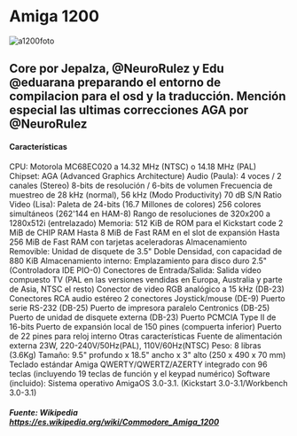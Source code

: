 # Amiga 1200

![a1200foto](https://user-images.githubusercontent.com/31018768/71215821-17188b00-22b9-11ea-8033-4ef7fa745241.jpg)


## Core por Jepalza, @NeuroRulez y Edu @eduarana preparando el entorno de compilacion para el osd y la traducción. Mención especial las ultimas correcciones AGA por @NeuroRulez

#### Características

CPU: Motorola MC68EC020 a 14.32 MHz (NTSC) o 14.18 MHz (PAL)
Chipset: AGA (Advanced Graphics Architecture)
Audio (Paula):
4 voces / 2 canales (Stereo)
8-bits de resolución / 6-bits de volumen
Frecuencia de muestreo de 28 kHz (normal), 56 kHz (Modo Productivity)
70 dB S/N Ratio
Video (Lisa):
Paleta de 24-bits (16.7 Millones de colores)
256 colores simultáneos (262'144 en HAM-8)
Rango de resoluciones de 320x200 a 1280x512i (entrelazado)
Memoria:
512 KiB de ROM para el Kickstart code
2 MiB de CHIP RAM
Hasta 8 MiB de Fast RAM en el slot de expansión
Hasta 256 MiB de Fast RAM con tarjetas aceleradoras
Almacenamiento Removible:
Unidad de disquete de 3.5" Doble Densidad, con capacidad de 880 KiB
Almacenamiento interno:
Emplazamiento para disco duro 2.5" (Controladora IDE PIO-0)
Conectores de Entrada/Salida:
Salida vídeo compuesto TV (PAL en las versiones vendidas en Europa, Australia y parte de Asia, NTSC el resto)
Conector de video RGB analógico a 15 kHz (DB-23)
Conectores RCA audio estéreo
2 conectores Joystick/mouse (DE-9)
Puerto serie RS-232 (DB-25)
Puerto de impresora paralelo Centronics (DB-25)
Puerto de unidad de disquete externa (DB-23)
Puerto PCMCIA Type II de 16-bits
Puerto de expansión local de 150 pines (compuerta inferior)
Puerto de 22 pines para reloj interno
Otras características
Fuente de alimentación externa 23W, 220-240V/50Hz(PAL), 110V/60Hz(NTSC)
Peso: 8 libras (3.6Kg)
Tamaño: 9.5" profundo x 18.5" ancho x 3" alto (250 x 490 x 70 mm)
Teclado estándar Amiga QWERTY/QWERTZ/AZERTY integrado con 96 teclas (incluyendo 19 teclas de función y el keypad numérico)
Software (incluido):
Sistema operativo AmigaOS 3.0-3.1. (Kickstart 3.0-3.1/Workbench 3.0-3.1)

##### Fuente: Wikipedia https://es.wikipedia.org/wiki/Commodore_Amiga_1200
